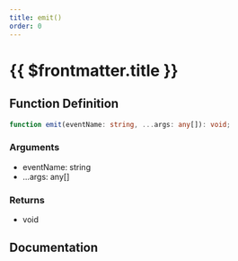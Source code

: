 ```yaml
---
title: emit()
order: 0
---
```


# {{ $frontmatter.title }}

## Function Definition

```ts
function emit(eventName: string, ...args: any[]): void;
```

### Arguments

* eventName: string
* ...args: any[]

### Returns

* void

## Documentation

<!--@include: ./parts/emit.md-->
